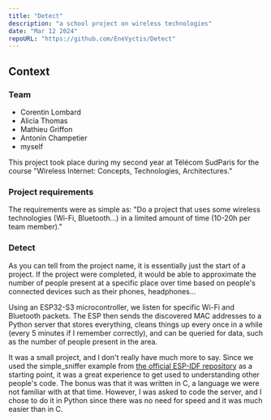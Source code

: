 ```yaml
---
title: "Detect"
description: "a school project on wireless technologies"
date: "Mar 12 2024"
repoURL: "https://github.com/EneVyctis/Detect"
---
```


## Context

### Team

- Corentin Lombard
- Alicia Thomas
- Mathieu Griffon
- Antonin Champetier
- myself

This project took place during my second year at Télécom SudParis for the course "Wireless Internet: Concepts, Technologies, Architectures."

### Project requirements

The requirements were as simple as: "Do a project that uses some wireless technologies (Wi-Fi, Bluetooth...) in a limited amount of time (10-20h per team member)."

### Detect

As you can tell from the project name, it is essentially just the start of a project. If the project were completed, it would be able to approximate the number of people present at a specific place over time based on people's connected devices such as their phones, headphones...

Using an ESP32-S3 microcontroller, we listen for specific Wi-Fi and Bluetooth packets. The ESP then sends the discovered MAC addresses to a Python server that stores everything, cleans things up every once in a while (every 5 minutes if I remember correctly), and can be queried for data, such as the number of people present in the area.

It was a small project, and I don't really have much more to say. Since we used the simple_sniffer example from [the official ESP-IDF repository](https://github.com/espressif/esp-idf/tree/master/examples/network) as a starting point, it was a great experience to get used to understanding other people's code. The bonus was that it was written in C, a language we were not familiar with at that time. However, I was asked to code the server, and I chose to do it in Python since there was no need for speed and it was much easier than in C.